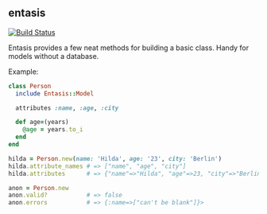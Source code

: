 entasis
-------
[![Build Status](https://secure.travis-ci.org/ingemar/entasis.png)](http://travis-ci.org/ingemar/entasis)

Entasis provides a few neat methods for building a basic class. Handy for models without a database.

Example:

```ruby
class Person
  include Entasis::Model

  attributes :name, :age, :city

  def age=(years)
    @age = years.to_i
  end
end

hilda = Person.new(name: 'Hilda', age: '23', city: 'Berlin')
hilda.attribute_names # => ["name", "age", "city"]
hilda.attributes      # => {"name"=>"Hilda", "age"=>23, "city"=>"Berlin"}

anon = Person.new
anon.valid?           # => false
anon.errors           # => {:name=>["can't be blank"]}>
```
